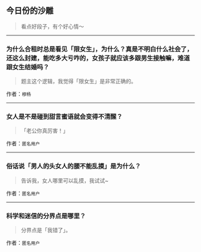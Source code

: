## 今日份的沙雕

> 看点好段子，有个好心情～


 
---

### 为什么合租时总是看见「限女生」，为什么？真是不明白什么社会了，还这么封建，能吃多大亏咋的，女孩子就应该多跟男生接触嘛，难道跟女生结婚吗？

> 题主这个逻辑，我觉得「限女生」是非常正确的。


作者：`穆杨`

---

### 女人是不是碰到甜言蜜语就会变得不清醒？

> 「老公你真厉害！」


作者：`匿名用户`

---

### 俗话说「男人的头女人的腰不能乱摸」是为什么？

> 告诉我，女人哪里可以乱摸，我试试~


作者：`匿名用户`

---

### 科学和迷信的分界点是哪里？

> 分界点是「我错了」。


作者：`匿名用户`
